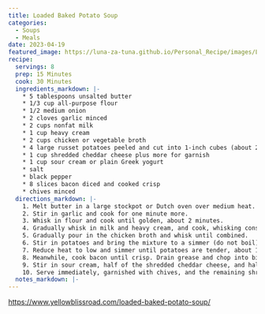 ```yaml
---
title: Loaded Baked Potato Soup
categories:
  - Soups
  - Meals
date: 2023-04-19
featured_image: https://luna-za-tuna.github.io/Personal_Recipe/images/Loaded-Baked-Potato-Soup.webp
recipe:
  servings: 8
  prep: 15 Minutes
  cook: 30 Minutes
  ingredients_markdown: |-
    * 5 tablespoons unsalted butter
    * 1/3 cup all-purpose flour
    * 1/2 medium onion
    * 2 cloves garlic minced
    * 2 cups nonfat milk
    * 1 cup heavy cream
    * 2 cups chicken or vegetable broth
    * 4 large russet potatoes peeled and cut into 1-inch cubes (about 2 pounds)
    * 1 cup shredded cheddar cheese plus more for garnish
    * 1 cup sour cream or plain Greek yogurt
    * salt 
    * black pepper
    * 8 slices bacon diced and cooked crisp
    * chives minced
  directions_markdown: |-
    1. Melt butter in a large stockpot or Dutch oven over medium heat. Add onion and cook, stirring often, for 4-5 minutes. 
    2. Stir in garlic and cook for one minute more. 
    3. Whisk in flour and cook until golden, about 2 minutes.
    4. Gradually whisk in milk and heavy cream, and cook, whisking constantly, until slightly thickened, about 1-2 minutes. 
    5. Gradually pour in the chicken broth and whisk until combined. 
    6. Stir in potatoes and bring the mixture to a simmer (do not boil).
    7. Reduce heat to low and simmer until potatoes are tender, about 15-20 minutes, stirring often to keep the bottom from burning.
    8. Meanwhile, cook bacon until crisp. Drain grease and chop into bite sized pieces.
    9. Stir in sour cream, half of the shredded cheddar cheese, and half of the bacon. Taste and add salt and pepper as desired. If the soup is too thick, add more milk as needed until the consistency is to your liking.
    10. Serve immediately, garnished with chives, and the remaining shredded cheddar cheese and bacon, if desired.
  notes_markdown: |-
---
```

https://www.yellowblissroad.com/loaded-baked-potato-soup/
